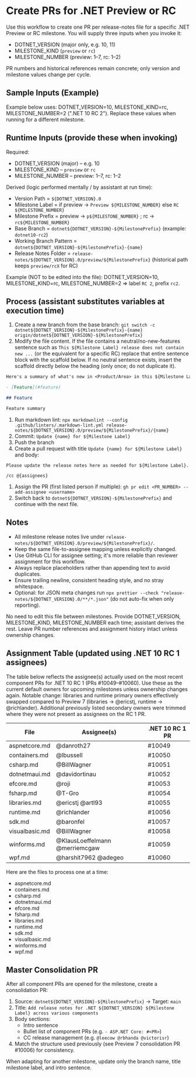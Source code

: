 # Create PRs for .NET Preview or RC

Use this workflow to create one PR per release-notes file for a specific .NET Preview or RC milestone. You will supply three inputs when you invoke it:

- DOTNET_VERSION (major only, e.g. 10, 11)
- MILESTONE_KIND (`preview` or `rc`)
- MILESTONE_NUMBER (preview: 1–7, rc: 1–2)

PR numbers and historical references remain concrete; only version and milestone values change per cycle.

## Sample Inputs (Example)

Example below uses: DOTNET_VERSION=10, MILESTONE_KIND=rc, MILESTONE_NUMBER=2 (".NET 10 RC 2"). Replace these values when running for a different milestone.

## Runtime Inputs (provide these when invoking)

Required:

- DOTNET_VERSION (major) – e.g. 10
- MILESTONE_KIND – `preview` or `rc`
- MILESTONE_NUMBER – preview: 1–7, rc: 1–2

Derived (logic performed mentally / by assistant at run time):

- Version Path = `${DOTNET_VERSION}.0`
- Milestone Label = if preview → `Preview ${MILESTONE_NUMBER}` else `RC ${MILESTONE_NUMBER}`
- Milestone Prefix = preview → `p${MILESTONE_NUMBER}` ; rc → `rc${MILESTONE_NUMBER}`
- Base Branch = `dotnet${DOTNET_VERSION}-${MilestonePrefix}` (example: `dotnet10-rc2`)
- Working Branch Pattern = `dotnet${DOTNET_VERSION}-${MilestonePrefix}-{name}`
- Release Notes Folder = `release-notes/${DOTNET_VERSION}.0/preview/${MilestonePrefix}` (historical path keeps `preview/rcX` for RC)

Example (NOT to be edited into the file): DOTNET_VERSION=10, MILESTONE_KIND=rc, MILESTONE_NUMBER=2 ⇒ label `RC 2`, prefix `rc2`.

## Process (assistant substitutes variables at execution time)

1. Create a new branch from the base branch: `git switch -c dotnet${DOTNET_VERSION}-${MilestonePrefix}-{name} origin/dotnet${DOTNET_VERSION}-${MilestonePrefix}`
1. Modify the file content. If the file contains a neutral/no-new-features sentence such as `This ${Milestone Label} release does not contain new ...` (or the equivalent for a specific RC) replace that entire sentence block with the scaffold below. If no neutral sentence exists, insert the scaffold directly below the heading (only once; do not duplicate it).

```markdown
Here's a summary of what's new in <Product/Area> in this ${Milestone Label} release:

- [Feature](#feature)

## Feature

Feature summary
```

1. Run markdown lint: `npx markdownlint --config .github/linters/.markdown-lint.yml release-notes/${DOTNET_VERSION}.0/preview/${MilestonePrefix}/{name}`
1. Commit: `Update {name} for ${Milestone Label}`
1. Push the branch
1. Create a pull request with title `Update {name} for ${Milestone Label}` and body:

```text
Please update the release notes here as needed for ${Milestone Label}.

/cc @{assignees}
```

1. Assign the PR (first listed person if multiple): `gh pr edit <PR_NUMBER> --add-assignee <username>`
1. Switch back to `dotnet${DOTNET_VERSION}-${MilestonePrefix}` and continue with the next file.

## Notes

- All milestone release notes live under `release-notes/${DOTNET_VERSION}.0/preview/${MilestonePrefix}/`.
- Keep the same file-to-assignee mapping unless explicitly changed.
- Use GitHub CLI for assignee setting; it's more reliable than reviewer assignment for this workflow.
- Always replace placeholders rather than appending text to avoid duplicates.
- Ensure trailing newline, consistent heading style, and no stray whitespace.
- Optional: for JSON meta changes run `npx prettier --check "release-notes/${DOTNET_VERSION}.0/**/*.json"` (do not auto-fix when only reporting).

No need to edit this file between milestones. Provide DOTNET_VERSION, MILESTONE_KIND, MILESTONE_NUMBER each time; assistant derives the rest. Leave PR number references and assignment history intact unless ownership changes.

## Assignment Table (updated using .NET 10 RC 1 assignees)

The table below reflects the assignee(s) actually used on the most recent component PRs for .NET 10 RC 1 (PRs #10049–#10060). Use these as the current default owners for upcoming milestones unless ownership changes again. Notable change: libraries and runtime primary owners effectively swapped compared to Preview 7 (libraries → @ericstj, runtime → @richlander). Additional previously listed secondary owners were trimmed where they were not present as assignees on the RC 1 PR.

| File | Assignee(s) | .NET 10 RC 1 PR |
|------|-------------|-----------------|
| aspnetcore.md | @danroth27 | #10049 |
| containers.md | @lbussell | #10050 |
| csharp.md | @BillWagner | #10051 |
| dotnetmaui.md | @davidortinau | #10052 |
| efcore.md | @roji | #10053 |
| fsharp.md | @T-Gro | #10054 |
| libraries.md | @ericstj @artl93 | #10055 |
| runtime.md | @richlander | #10056 |
| sdk.md | @baronfel | #10057 |
| visualbasic.md | @BillWagner | #10058 |
| winforms.md | @KlausLoeffelmann @merriemcgaw | #10059 |
| wpf.md | @harshit7962 @adegeo | #10060 |

Here are the files to process one at a time:

- aspnetcore.md
- containers.md
- csharp.md
- dotnetmaui.md
- efcore.md
- fsharp.md
- libraries.md
- runtime.md
- sdk.md
- visualbasic.md
- winforms.md
- wpf.md

## Master Consolidation PR

After all component PRs are opened for the milestone, create a consolidation PR:

1. Source: `dotnet${DOTNET_VERSION}-${MilestonePrefix}` → Target: `main`
2. Title: `Add release notes for .NET ${DOTNET_VERSION} ${Milestone Label} across various components`
3. Body sections:
   - Intro sentence
   - Bullet list of component PRs (e.g. `- ASP.NET Core: #<PR>`)
   - CC release management (e.g. `@leecow @rbhanda @victorisr`)
4. Match the structure used previously (see Preview 7 consolidation PR #10006) for consistency.

When adapting for another milestone, update only the branch name, title milestone label, and intro sentence.
